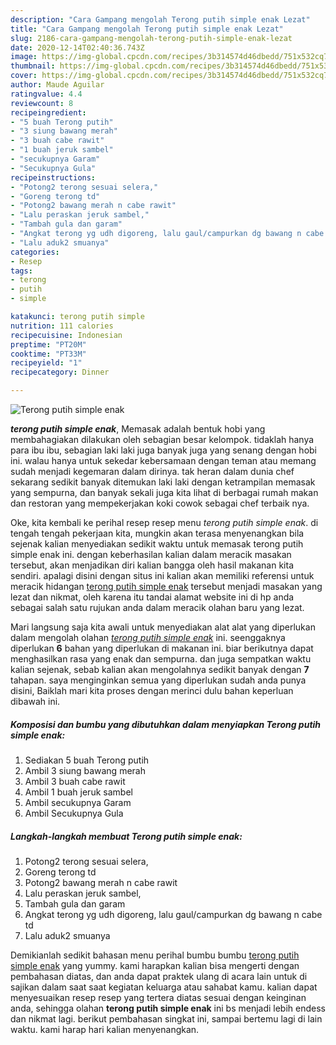 ```yaml
---
description: "Cara Gampang mengolah Terong putih simple enak Lezat"
title: "Cara Gampang mengolah Terong putih simple enak Lezat"
slug: 2186-cara-gampang-mengolah-terong-putih-simple-enak-lezat
date: 2020-12-14T02:40:36.743Z
image: https://img-global.cpcdn.com/recipes/3b314574d46dbedd/751x532cq70/terong-putih-simple-enak-foto-resep-utama.jpg
thumbnail: https://img-global.cpcdn.com/recipes/3b314574d46dbedd/751x532cq70/terong-putih-simple-enak-foto-resep-utama.jpg
cover: https://img-global.cpcdn.com/recipes/3b314574d46dbedd/751x532cq70/terong-putih-simple-enak-foto-resep-utama.jpg
author: Maude Aguilar
ratingvalue: 4.4
reviewcount: 8
recipeingredient:
- "5 buah Terong putih"
- "3 siung bawang merah"
- "3 buah cabe rawit"
- "1 buah jeruk sambel"
- "secukupnya Garam"
- "Secukupnya Gula"
recipeinstructions:
- "Potong2 terong sesuai selera,"
- "Goreng terong td"
- "Potong2 bawang merah n cabe rawit"
- "Lalu peraskan jeruk sambel,"
- "Tambah gula dan garam"
- "Angkat terong yg udh digoreng, lalu gaul/campurkan dg bawang n cabe td"
- "Lalu aduk2 smuanya"
categories:
- Resep
tags:
- terong
- putih
- simple

katakunci: terong putih simple 
nutrition: 111 calories
recipecuisine: Indonesian
preptime: "PT20M"
cooktime: "PT33M"
recipeyield: "1"
recipecategory: Dinner

---
```



![Terong putih simple enak](https://img-global.cpcdn.com/recipes/3b314574d46dbedd/751x532cq70/terong-putih-simple-enak-foto-resep-utama.jpg)

<b><i>terong putih simple enak</i></b>, Memasak adalah bentuk hobi yang membahagiakan dilakukan oleh sebagian besar kelompok. tidaklah hanya para ibu ibu, sebagian laki laki juga banyak juga yang senang dengan hobi ini. walau hanya untuk sekedar kebersamaan dengan teman atau memang sudah menjadi kegemaran dalam dirinya. tak heran dalam dunia chef sekarang sedikit banyak ditemukan laki laki dengan ketrampilan memasak yang sempurna, dan banyak sekali juga kita lihat di berbagai rumah makan dan restoran yang mempekerjakan koki cowok sebagai chef terbaik nya.



Oke, kita kembali ke perihal resep resep menu <i>terong putih simple enak</i>. di tengah tengah pekerjaan kita, mungkin akan terasa menyenangkan bila sejenak kalian menyediakan sedikit waktu untuk memasak terong putih simple enak ini. dengan keberhasilan kalian dalam meracik masakan tersebut, akan menjadikan diri kalian bangga oleh hasil makanan kita sendiri. apalagi disini dengan situs ini kalian akan memiliki referensi untuk meracik hidangan <u>terong putih simple enak</u> tersebut menjadi masakan yang lezat dan nikmat, oleh karena itu tandai alamat website ini di hp anda sebagai salah satu rujukan anda dalam meracik olahan baru yang lezat.


Mari langsung saja kita awali untuk menyediakan alat alat yang diperlukan dalam mengolah olahan <u><i>terong putih simple enak</i></u> ini. seenggaknya diperlukan <b>6</b> bahan yang diperlukan di makanan ini. biar berikutnya dapat menghasilkan rasa yang enak dan sempurna. dan juga sempatkan waktu kalian sejenak, sebab kalian akan mengolahnya sedikit banyak dengan <b>7</b> tahapan. saya menginginkan semua yang diperlukan sudah anda punya disini, Baiklah mari kita proses dengan merinci dulu bahan keperluan dibawah ini.

<!--inarticleads1-->

##### Komposisi dan bumbu yang dibutuhkan dalam menyiapkan Terong putih simple enak:

1. Sediakan 5 buah Terong putih
1. Ambil 3 siung bawang merah
1. Ambil 3 buah cabe rawit
1. Ambil 1 buah jeruk sambel
1. Ambil secukupnya Garam
1. Ambil Secukupnya Gula




<!--inarticleads2-->

##### Langkah-langkah membuat Terong putih simple enak:

1. Potong2 terong sesuai selera,
1. Goreng terong td
1. Potong2 bawang merah n cabe rawit
1. Lalu peraskan jeruk sambel,
1. Tambah gula dan garam
1. Angkat terong yg udh digoreng, lalu gaul/campurkan dg bawang n cabe td
1. Lalu aduk2 smuanya




Demikianlah sedikit bahasan menu perihal bumbu bumbu <u>terong putih simple enak</u> yang yummy. kami harapkan kalian bisa mengerti dengan pembahasan diatas, dan anda dapat praktek ulang di acara lain untuk di sajikan dalam saat saat kegiatan keluarga atau sahabat kamu. kalian dapat menyesuaikan resep resep yang tertera diatas sesuai dengan keinginan anda, sehingga olahan <b>terong putih simple enak</b> ini bs menjadi lebih endess dan nikmat lagi. berikut pembahasan singkat ini, sampai bertemu lagi di lain waktu. kami harap hari kalian menyenangkan.
